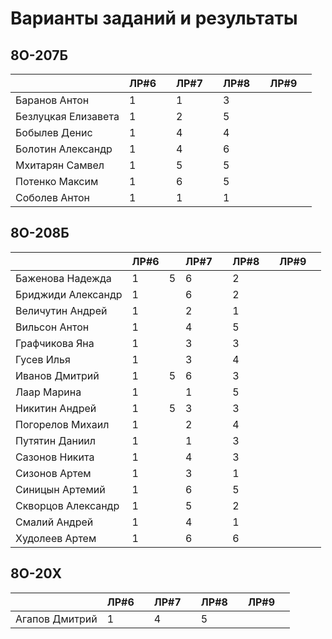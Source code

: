 # Варианты заданий и результаты

## 8О-207Б
|                     | ЛР#6 |   | ЛР#7 |   | ЛР#8 |   | ЛР#9 |   |
|---------------------|------|---|------|---|------|---|------|---|
| Баранов Антон       |  1   |   |  1   |   |  3   |   |      |   |
| Безлуцкая Елизавета |  1   |   |  2   |   |  5   |   |      |   |
| Бобылев Денис       |  1   |   |  4   |   |  4   |   |      |   |
| Болотин Александр   |  1   |   |  4   |   |  6   |   |      |   |
| Мхитарян Самвел     |  1   |   |  5   |   |  5   |   |      |   |
| Потенко Максим      |  1   |   |  6   |   |  5   |   |      |   |
| Соболев Антон       |  1   |   |  1   |   |  1   |   |      |   |

## 8О-208Б
|                     | ЛР#6 |   | ЛР#7 |   | ЛР#8 |   | ЛР#9 |   |
|---------------------|------|---|------|---|------|---|------|---|
| Баженова Надежда    |  1   | 5 |  6   |   |  2   |   |      |   |
| Бриджиди Александр  |  1   |   |  6   |   |  2   |   |      |   |
| Величутин Андрей    |  1   |   |  2   |   |  1   |   |      |   |
| Вильсон Антон       |  1   |   |  4   |   |  5   |   |      |   |
| Графчикова Яна      |  1   |   |  3   |   |  3   |   |      |   |
| Гусев Илья          |  1   |   |  3   |   |  4   |   |      |   |
| Иванов Дмитрий      |  1   | 5 |  6   |   |  3   |   |      |   |
| Лаар Марина         |  1   |   |  1   |   |  5   |   |      |   |
| Никитин Андрей      |  1   | 5 |  3   |   |  3   |   |      |   |
| Погорелов Михаил    |  1   |   |  2   |   |  4   |   |      |   |
| Путятин Даниил      |  1   |   |  1   |   |  3   |   |      |   |
| Сазонов Никита      |  1   |   |  4   |   |  3   |   |      |   |
| Сизонов Артем       |  1   |   |  3   |   |  1   |   |      |   |
| Синицын Артемий     |  1   |   |  6   |   |  5   |   |      |   |
| Скворцов Александр  |  1   |   |  5   |   |  2   |   |      |   |
| Смалий Андрей       |  1   |   |  4   |   |  1   |   |      |   |
| Худолеев Артем      |  1   |   |  6   |   |  6   |   |      |   |

## 8О-20X
|                     | ЛР#6 |   | ЛР#7 |   | ЛР#8 |   | ЛР#9 |   |
|---------------------|------|---|------|---|------|---|------|---|
| Агапов Дмитрий      |  1   |   |  4   |   |  5   |   |      |   |
